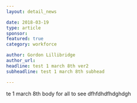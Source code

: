 ```yaml
---
layout: detail_news

date: 2018-03-19
type: article
sponsor:
featured: true
category: workforce        

author: Gordon Lillibridge
author_url: 
headline: test 1 march 8th ver2
subheadline: test 1 march 8th subhead

---
```

	
te<!--more--> 1 march 8th body for all to see dfhfdhdfhdghdgh